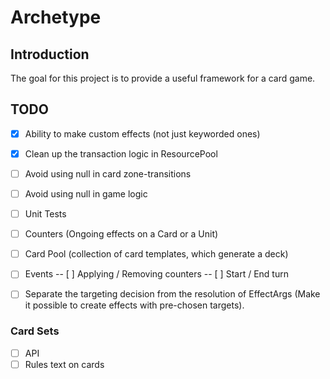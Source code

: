 # Archetype

## Introduction
The goal for this project is to provide a useful framework for a card game.

## TODO
- [x] Ability to make custom effects (not just keyworded ones)
- [x] Clean up the transaction logic in ResourcePool
- [ ] Avoid using null in card zone-transitions
- [ ] Avoid using null in game logic
- [ ] Unit Tests
- [ ] Counters (Ongoing effects on a Card or a Unit)
- [ ] Card Pool (collection of card templates, which generate a deck)
- [ ] Events
-- [ ] Applying / Removing counters
-- [ ] Start / End turn


- [ ] Separate the targeting decision from the resolution of EffectArgs (Make it possible to create effects with pre-chosen targets).

### Card Sets
- [ ] API
- [ ] Rules text on cards
